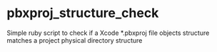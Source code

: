 pbxproj_structure_check
=======================

Simple ruby script to check if a Xcode *.pbxproj file objects structure matches a project physical directory structure
